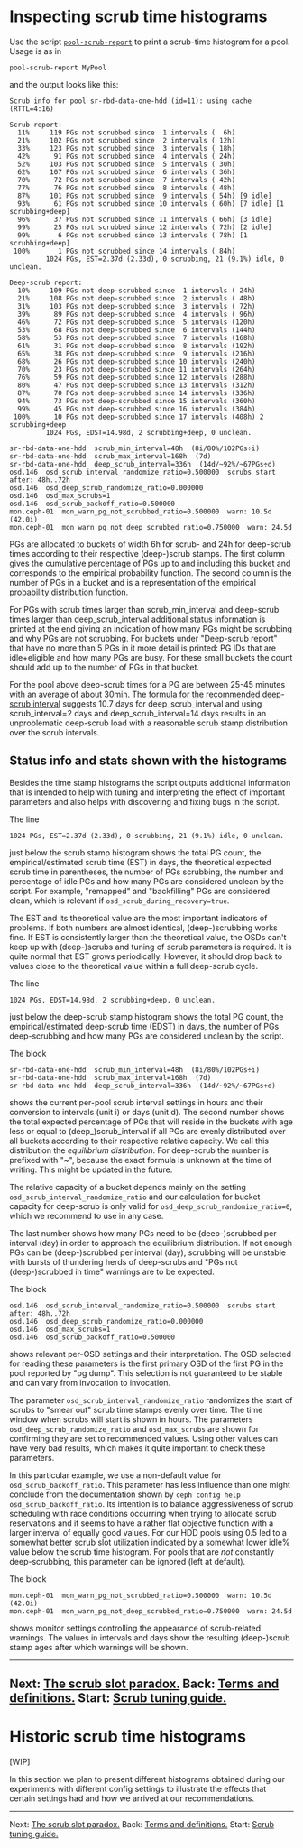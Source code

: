 # Inspecting scrub time histograms

Use the script [`pool-scrub-report`](../scripts/pool-scrub-report) to print a scrub-time histogram for a pool. Usage is as in

```
pool-scrub-report MyPool
```

and the output looks like this:

```
Scrub info for pool sr-rbd-data-one-hdd (id=11): using cache (RTTL=4:16)

Scrub report:
  11%     119 PGs not scrubbed since  1 intervals (  6h)
  21%     102 PGs not scrubbed since  2 intervals ( 12h)
  33%     123 PGs not scrubbed since  3 intervals ( 18h)
  42%      91 PGs not scrubbed since  4 intervals ( 24h)
  52%     103 PGs not scrubbed since  5 intervals ( 30h)
  62%     107 PGs not scrubbed since  6 intervals ( 36h)
  70%      72 PGs not scrubbed since  7 intervals ( 42h)
  77%      76 PGs not scrubbed since  8 intervals ( 48h)
  87%     101 PGs not scrubbed since  9 intervals ( 54h) [9 idle]
  93%      61 PGs not scrubbed since 10 intervals ( 60h) [7 idle] [1 scrubbing+deep]
  96%      37 PGs not scrubbed since 11 intervals ( 66h) [3 idle]
  99%      25 PGs not scrubbed since 12 intervals ( 72h) [2 idle]
  99%       6 PGs not scrubbed since 13 intervals ( 78h) [1 scrubbing+deep]
 100%       1 PGs not scrubbed since 14 intervals ( 84h)
         1024 PGs, EST=2.37d (2.33d), 0 scrubbing, 21 (9.1%) idle, 0 unclean.

Deep-scrub report:
  10%     109 PGs not deep-scrubbed since  1 intervals ( 24h)
  21%     108 PGs not deep-scrubbed since  2 intervals ( 48h)
  31%     103 PGs not deep-scrubbed since  3 intervals ( 72h)
  39%      89 PGs not deep-scrubbed since  4 intervals ( 96h)
  46%      72 PGs not deep-scrubbed since  5 intervals (120h)
  53%      68 PGs not deep-scrubbed since  6 intervals (144h)
  58%      53 PGs not deep-scrubbed since  7 intervals (168h)
  61%      31 PGs not deep-scrubbed since  8 intervals (192h)
  65%      38 PGs not deep-scrubbed since  9 intervals (216h)
  68%      26 PGs not deep-scrubbed since 10 intervals (240h)
  70%      23 PGs not deep-scrubbed since 11 intervals (264h)
  76%      59 PGs not deep-scrubbed since 12 intervals (288h)
  80%      47 PGs not deep-scrubbed since 13 intervals (312h)
  87%      70 PGs not deep-scrubbed since 14 intervals (336h)
  94%      73 PGs not deep-scrubbed since 15 intervals (360h)
  99%      45 PGs not deep-scrubbed since 16 intervals (384h)
 100%      10 PGs not deep-scrubbed since 17 intervals (408h) 2 scrubbing+deep
         1024 PGs, EDST=14.98d, 2 scrubbing+deep, 0 unclean.

sr-rbd-data-one-hdd  scrub_min_interval=48h  (8i/80%/102PGs÷i)
sr-rbd-data-one-hdd  scrub_max_interval=168h  (7d)
sr-rbd-data-one-hdd  deep_scrub_interval=336h  (14d/~92%/~67PGs÷d)
osd.146  osd_scrub_interval_randomize_ratio=0.500000  scrubs start after: 48h..72h
osd.146  osd_deep_scrub_randomize_ratio=0.000000
osd.146  osd_max_scrubs=1
osd.146  osd_scrub_backoff_ratio=0.500000
mon.ceph-01  mon_warn_pg_not_scrubbed_ratio=0.500000  warn: 10.5d (42.0i)
mon.ceph-01  mon_warn_pg_not_deep_scrubbed_ratio=0.750000  warn: 24.5d
```

PGs are allocated to buckets of width 6h for scrub- and 24h for deep-scrub times according to their respective (deep-)scrub stamps. The first column gives the cumulative percentage of PGs up to and including this bucket and corresponds to the empirical probability function. The second column is the number of PGs in a bucket and is a representation of the empirical probability distribution function.

For PGs with scrub times larger than scrub_min_interval and deep-scrub times larger than deep_scrub_interval additional status information is printed at the end giving an indication of how many PGs might be scrubbing and why PGs are not scrubbing. For buckets under "Deep-scrub report" that have no more than 5 PGs in it more detail is printed: PG IDs that are idle+eligible and how many PGs are busy. For these small buckets the count should add up to the number of PGs in that bucket.

For the pool above deep-scrub times for a PG are between 25-45 minutes with an average of about 30min. The [formula for the recommended deep-scrub interval](RecommendationsForScrub.md#adjust-deep-scrub-time-for-pools-on-hdds) suggests 10.7 days for deep_scrub_interval and using scrub_interval=2 days and deep_scrub_interval=14 days results in an unproblematic deep-scrub load with a reasonable scrub stamp distribution over the scrub intervals.

## Status info and stats shown with the histograms

Besides the time stamp histograms the script outputs additional information that is intended to help with tuning and interpreting the effect of important parameters and also helps with discovering and fixing bugs in the script.

The line

```
1024 PGs, EST=2.37d (2.33d), 0 scrubbing, 21 (9.1%) idle, 0 unclean.
```

just below the scrub stamp histogram shows the total PG count, the empirical/estimated scrub time (EST) in days, the theoretical expected scrub time in parentheses, the number of PGs scrubbing, the number and percentage of idle PGs and how many PGs are considered unclean by the script. For example, "remapped" and "backfilling" PGs are considered clean, which is relevant if `osd_scrub_during_recovery=true`.

The EST and its theoretical value are the most important indicators of problems. If both numbers are almost identical, (deep-)scrubbing works fine. If EST is consistently larger than the theoretical value, the OSDs can't keep up with (deep-)scrubs and tuning of scrub parameters is required. It is quite normal that EST grows periodically. However, it should drop back to values close to the theoretical value within a full deep-scrub cycle.

The line

```
1024 PGs, EDST=14.98d, 2 scrubbing+deep, 0 unclean.
```

just below the deep-scrub stamp histogram shows the total PG count, the empirical/estimated deep-scrub time (EDST) in days, the number of PGs deep-scrubbing and how many PGs are considered unclean by the script.

The block

```
sr-rbd-data-one-hdd  scrub_min_interval=48h  (8i/80%/102PGs÷i)
sr-rbd-data-one-hdd  scrub_max_interval=168h  (7d)
sr-rbd-data-one-hdd  deep_scrub_interval=336h  (14d/~92%/~67PGs÷d)
```

shows the current per-pool scrub interval settings in hours and their conversion to intervals (unit i) or days (unit d). The second number shows the total expected percentage of PGs that will reside in the buckets with age less or equal to (deep_)scrub_interval if all PGs are evenly distributed over all buckets according to their respective relative capacity. We call this distribution the *equilibrium distribution*. For deep-scrub the number is prefixed with "~", because the exact formula is unknown at the time of writing. This might be updated in the future.

The relative capacity of a bucket depends mainly on the setting `osd_scrub_interval_randomize_ratio` and our calculation for bucket capacity for deep-scrub is only valid for `osd_deep_scrub_randomize_ratio=0`, which we recommend to use in any case.

The last number shows how many PGs need to be (deep-)scrubbed per interval (day) in order to approach the equilibrium distribution. If not enough PGs can be (deep-)scrubbed per interval (day), scrubbing will be unstable with bursts of thundering herds of deep-scrubs and "PGs not (deep-)scrubbed in time" warnings are to be expected.

The block

```
osd.146  osd_scrub_interval_randomize_ratio=0.500000  scrubs start after: 48h..72h
osd.146  osd_deep_scrub_randomize_ratio=0.000000
osd.146  osd_max_scrubs=1
osd.146  osd_scrub_backoff_ratio=0.500000
```

shows relevant per-OSD settings and their interpretation. The OSD selected for reading these parameters is the first primary OSD of the first PG in the pool reported by "pg dump". This selection is not guaranteed to be stable and can vary from invocation to invocation.

The parameter `osd_scrub_interval_randomize_ratio` randomizes the start of scrubs to "smear out" scrub time stamps evenly over time. The time window when scrubs will start is shown in hours. The parameters `osd_deep_scrub_randomize_ratio` and `osd_max_scrubs` are shown for confirming they are set to recommended values. Using other values can have very bad results, which makes it quite important to check these parameters.

In this particular example, we use a non-default value for `osd_scrub_backoff_ratio`. This parameter has less influence than one might conclude from the documentation shown by `ceph config help osd_scrub_backoff_ratio`. Its intention is to balance aggressiveness of scrub scheduling with race conditions occurring when trying to allocate scrub reservations and it seems to have a rather flat objective function with a larger interval of equally good values. For our HDD pools using 0.5 led to a somewhat better scrub slot utilization indicated by a somewhat lower idle% value below the scrub time histogram. For pools that are *not* constantly deep-scrubbing, this parameter can be ignored (left at default).

The block

```
mon.ceph-01  mon_warn_pg_not_scrubbed_ratio=0.500000  warn: 10.5d (42.0i)
mon.ceph-01  mon_warn_pg_not_deep_scrubbed_ratio=0.750000  warn: 24.5d
```

shows monitor settings controlling the appearance of scrub-related warnings. The values in intervals and days show the resulting (deep-)scrub stamp ages after which warnings will be shown.

---
Next: [The scrub slot paradox.](ScrubSlotParadox.md)
Back: [Terms and definitions.](ScrubTerms.md)
Start: [Scrub tuning guide.](TuningScrub.md)
---

# Historic scrub time histograms

[WIP]

In this section we plan to present different histograms obtained during our experiments with different config settings to illustrate the effects that certain settings had and how we arrived at our recommendations.

---
Next: [The scrub slot paradox.](ScrubSlotParadox.md)
Back: [Terms and definitions.](ScrubTerms.md)
Start: [Scrub tuning guide.](TuningScrub.md)